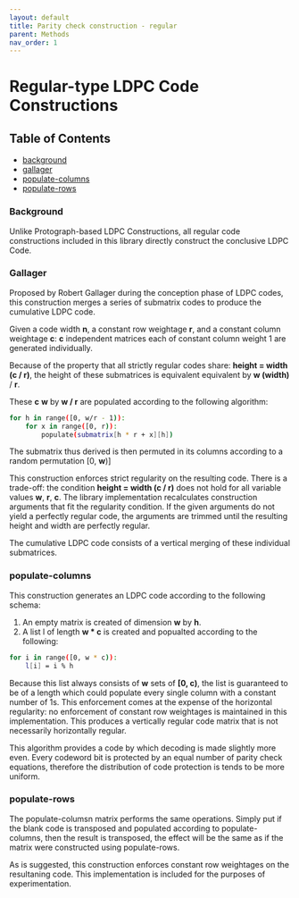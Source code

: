 ```yaml
---
layout: default
title: Parity check construction - regular
parent: Methods
nav_order: 1
---
```


# Regular-type LDPC Code Constructions

## Table of Contents
* [background](./methods-regular.html#background)
* [gallager](./methods-regular.html#gallager)
* [populate-columns](./methods-regular.html#populate-columns)
* [populate-rows](./methods-regular.html#populate-rows)

### Background

Unlike Protograph-based LDPC Constructions, all regular code constructions included in this library directly construct the conclusive LDPC Code.

### Gallager

Proposed by Robert Gallager during the conception phase of LDPC codes, this construction merges a series of submatrix codes to produce the cumulative LDPC code. 

Given a code width <strong>n</strong>, a constant row weightage <strong>r</strong>, and a constant column weightage <strong>c</strong>: <strong>c</strong> independent matrices each of constant column weight 1 are generated individually.

Because of the property that all strictly regular codes share: <strong>height = width (c / r)</strong>, the height of these submatrices is equivalent equivalent by <strong>w (width)</strong> / <strong>r</strong>. 

These <strong>c</strong> <strong>w</strong> by <strong>w / r</strong> are populated according to the following algorithm:

```sh
for h in range([0, w/r - 1)):
    for x in range([0, r)):
        populate(submatrix[h * r + x][h]) 
```

The submatrix thus derived is then permuted in its columns according to a random permutation [0, <strong>w</strong>)]

This construction enforces strict regularity on the resulting code. There is a trade-off: the condition <strong>height = width (c / r)</strong> does not hold for all variable values <strong>w</strong>, <strong>r</strong>, <strong>c</strong>. The library implementation recalculates construction arguments that fit the regularity condition. If the given arguments do not yield a perfectly regular code, the arguments are trimmed until the resulting height and width are perfectly regular.

The cumulative LDPC code consists of a vertical merging of these individual submatrices.

### populate-columns

This construction generates an LDPC code according to the following schema:

1. An empty matrix is created of dimension <strong>w</strong> by <strong>h</strong>.
2. A list l of length <strong>w * c</strong> is created and popualted according to the following:

```sh
for i in range([0, w * c)):
    l[i] = i % h
```

Because this list always consists of <strong>w</strong> sets of <strong>[0, c)</strong>, the list is guaranteed to be of a length which could populate every single column with a constant number of 1s. This enforcement comes at the expense of the horizontal regularity: no enforcement of constant row weightages is maintained in this implementation. This produces a vertically regular code matrix that is not necessarily horizontally regular.

This algorithm provides a code by which decoding is made slightly more even. Every codeword bit is protected by an equal number of parity check equations, therefore the distribution of code protection is tends to be more uniform.

### populate-rows

The populate-columsn matrix performs the same operations. Simply put if the blank code is transposed and populated according to populate-columns, then the result is transposed, the effect will be the same as if the matrix were constructed using populate-rows.

As is suggested, this construction enforces constant row weightages on the resultaning code. This implementation is included for the purposes of experimentation.



